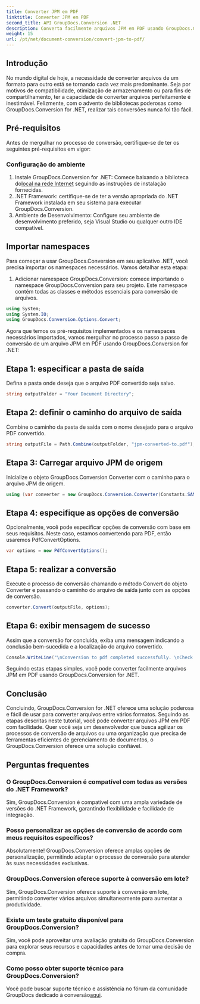 ```yaml
---
title: Converter JPM em PDF
linktitle: Converter JPM em PDF
second_title: API GroupDocs.Conversion .NET
description: Converta facilmente arquivos JPM em PDF usando GroupDocs.Conversion for .NET. Simplifique seus processos de conversão de arquivos com facilidade.
weight: 15
url: /pt/net/document-conversion/convert-jpm-to-pdf/
---
```

## Introdução
No mundo digital de hoje, a necessidade de converter arquivos de um formato para outro está se tornando cada vez mais predominante. Seja por motivos de compatibilidade, otimização de armazenamento ou para fins de compartilhamento, ter a capacidade de converter arquivos perfeitamente é inestimável. Felizmente, com o advento de bibliotecas poderosas como GroupDocs.Conversion for .NET, realizar tais conversões nunca foi tão fácil.
## Pré-requisitos
Antes de mergulhar no processo de conversão, certifique-se de ter os seguintes pré-requisitos em vigor:
### Configuração do ambiente
1.  Instale GroupDocs.Conversion for .NET: Comece baixando a biblioteca do[local na rede Internet](https://releases.groupdocs.com/conversion/net/) seguindo as instruções de instalação fornecidas.
2. .NET Framework: certifique-se de ter a versão apropriada do .NET Framework instalada em seu sistema para executar GroupDocs.Conversion.
3. Ambiente de Desenvolvimento: Configure seu ambiente de desenvolvimento preferido, seja Visual Studio ou qualquer outro IDE compatível.

## Importar namespaces
Para começar a usar GroupDocs.Conversion em seu aplicativo .NET, você precisa importar os namespaces necessários. Vamos detalhar esta etapa:

1. Adicionar namespace GroupDocs.Conversion: comece importando o namespace GroupDocs.Conversion para seu projeto. Este namespace contém todas as classes e métodos essenciais para conversão de arquivos.
```csharp
using System;
using System.IO;
using GroupDocs.Conversion.Options.Convert;
```

Agora que temos os pré-requisitos implementados e os namespaces necessários importados, vamos mergulhar no processo passo a passo de conversão de um arquivo JPM em PDF usando GroupDocs.Conversion for .NET:

## Etapa 1: especificar a pasta de saída
Defina a pasta onde deseja que o arquivo PDF convertido seja salvo.
```csharp
string outputFolder = "Your Document Directory";
```
## Etapa 2: definir o caminho do arquivo de saída
Combine o caminho da pasta de saída com o nome desejado para o arquivo PDF convertido.
```csharp
string outputFile = Path.Combine(outputFolder, "jpm-converted-to.pdf");
```
## Etapa 3: Carregar arquivo JPM de origem
Inicialize o objeto GroupDocs.Conversion Converter com o caminho para o arquivo JPM de origem.
```csharp
using (var converter = new GroupDocs.Conversion.Converter(Constants.SAMPLE_JPM))
```
## Etapa 4: especifique as opções de conversão
Opcionalmente, você pode especificar opções de conversão com base em seus requisitos. Neste caso, estamos convertendo para PDF, então usaremos PdfConvertOptions.
```csharp
var options = new PdfConvertOptions();
```
## Etapa 5: realizar a conversão
Execute o processo de conversão chamando o método Convert do objeto Converter e passando o caminho do arquivo de saída junto com as opções de conversão.
```csharp
converter.Convert(outputFile, options);
```
## Etapa 6: exibir mensagem de sucesso
Assim que a conversão for concluída, exiba uma mensagem indicando a conclusão bem-sucedida e a localização do arquivo convertido.
```csharp
Console.WriteLine("\nConversion to pdf completed successfully. \nCheck output in {0}", outputFolder);
```
Seguindo estas etapas simples, você pode converter facilmente arquivos JPM em PDF usando GroupDocs.Conversion for .NET.

## Conclusão
Concluindo, GroupDocs.Conversion for .NET oferece uma solução poderosa e fácil de usar para converter arquivos entre vários formatos. Seguindo as etapas descritas neste tutorial, você pode converter arquivos JPM em PDF com facilidade. Quer você seja um desenvolvedor que busca agilizar os processos de conversão de arquivos ou uma organização que precisa de ferramentas eficientes de gerenciamento de documentos, o GroupDocs.Conversion oferece uma solução confiável.
## Perguntas frequentes
### O GroupDocs.Conversion é compatível com todas as versões do .NET Framework?
Sim, GroupDocs.Conversion é compatível com uma ampla variedade de versões do .NET Framework, garantindo flexibilidade e facilidade de integração.
### Posso personalizar as opções de conversão de acordo com meus requisitos específicos?
Absolutamente! GroupDocs.Conversion oferece amplas opções de personalização, permitindo adaptar o processo de conversão para atender às suas necessidades exclusivas.
### GroupDocs.Conversion oferece suporte à conversão em lote?
Sim, GroupDocs.Conversion oferece suporte à conversão em lote, permitindo converter vários arquivos simultaneamente para aumentar a produtividade.
### Existe um teste gratuito disponível para GroupDocs.Conversion?
Sim, você pode aproveitar uma avaliação gratuita do GroupDocs.Conversion para explorar seus recursos e capacidades antes de tomar uma decisão de compra.
### Como posso obter suporte técnico para GroupDocs.Conversion?
 Você pode buscar suporte técnico e assistência no fórum da comunidade GroupDocs dedicado à conversão[aqui](https://forum.groupdocs.com/c/conversion/11).
